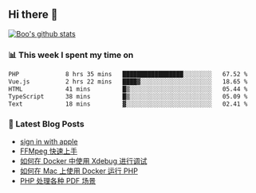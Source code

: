 ## Hi there 👋

[![Boo's github stats](https://github-readme-stats.vercel.app/api?username=0xAiKang)](https://github.com/anuraghazra/github-readme-stats)

<!-- [![Most Used Langs](https://github-readme-stats.vercel.app/api/top-langs/?username=0xAiKang)](https://github.com/anuraghazra/github-readme-stats) -->

### 📊 This week I spent my time on
<!--START_SECTION:waka-->

```txt
PHP             8 hrs 35 mins   █████████████████░░░░░░░░   67.52 %
Vue.js          2 hrs 22 mins   ████▓░░░░░░░░░░░░░░░░░░░░   18.65 %
HTML            41 mins         █▒░░░░░░░░░░░░░░░░░░░░░░░   05.44 %
TypeScript      38 mins         █▒░░░░░░░░░░░░░░░░░░░░░░░   05.09 %
Text            18 mins         ▓░░░░░░░░░░░░░░░░░░░░░░░░   02.41 %
```

<!--END_SECTION:waka-->

### 📕 Latest Blog Posts
<!-- BLOG-POST-LIST:START -->
- [sign in with apple](https://www.0x2beace.com/sign-in-with-apple/)
- [FFMpeg 快速上手](https://www.0x2beace.com/ffmpeg-quick-start/)
- [如何在 Docker 中使用 Xdebug 进行调试](https://www.0x2beace.com/how-to-debug-with-xdebug-in-docker/)
- [如何在 Mac 上使用 Docker 运行 PHP](https://www.0x2beace.com/how-to-run-php-with-docker-on-mac/)
- [PHP 处理各种 PDF 场景](https://www.0x2beace.com/php-handles-various-pdf-scenarios/)
<!-- BLOG-POST-LIST:END -->

